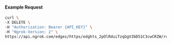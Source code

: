 <!-- Code generated for API Clients. DO NOT EDIT. -->

#### Example Request

```bash
curl \
-X DELETE \
-H "Authorization: Bearer {API_KEY}" \
-H "Ngrok-Version: 2" \
https://api.ngrok.com/edges/https/edghts_2pOlRduiTzqGgV3bD51C3cwCRZW/routes/edghtsrt_2pOlRdrdJ6899hUuaewJDPFEQI1/request_headers
```
